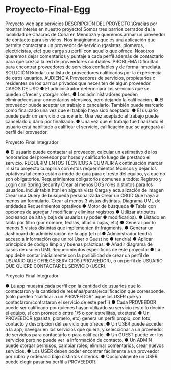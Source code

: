 # Proyecto-Final-Egg

Proyecto web app
servicios
DESCRIPCIÓN DEL PROYECTO
¡Gracias por mostrar interés en nuestro proyecto! Somos tres barrios cerrados de la
localidad de Chacras de Coria en Mendoza y queremos armar un proveedor de
contacto para servicios. Nos imaginamos que es una aplicación que permite contactar
a un proveedor de servicio (gasistas, plomeros, electricistas, etc) que carga su perfil
con aquello que ofrece. Nosotros queremos dejar comentarios y puntaje a cada perfil
además de contactarlo para que crezca la red de proveedores confiables.
PROBLEMA
Dificultad para encontrar proveedores de servicios confiables y de forma inmediata.
SOLUCIÓN
Brindar una lista de proveedores calificados por la experiencia de otros usuarios.
AUDIENCIA
Proveedores de servicios, propietarios o residentes de los barrios privados que
necesiten de algún proveedor.
CASOS DE USO
● El administrador determinará los servicios que se pueden ofrecer y otorgar
roles.
● Los administradores pueden eliminar/censurar comentarios ofensivos, pero
dejando la calificación.
● El proveedor puede aceptar un trabajo o cancelarlo. También puede marcarlo
como finalizado una vez que el trabajo haya sido aceptado.
● El usuario puede pedir un servicio o cancelarlo. Una vez aceptado el trabajo
puede cancelarlo o darlo por finalizado.
● Una vez que el trabajo fue finalizado el usuario está habilitado a calificar el
servicio, calificación que se agregará al perfil del proveedor.

Proyecto Final
Integrador

● El usuario puede contactar al proveedor, calcular un estimativo de los
honorarios del proveedor por horas y calificarlo luego de prestado el servicio.
REQUERIMIENTOS TÉCNICOS A CUMPLIR
A continuación marcar ☑ si tu proyecto cumpliría con estos requerimientos técnicos y
dejar los optativos tal como están a modo de guía para el resto del equipo, ya que no
son obligatorios.
Requerimientos obligatorios comunes a todos:
Registro y Login con Spring Security
Crear al menos DOS roles distintos para los usuarios.
Incluir tabla html en alguna vista
Carga y actualización de imagen
Crear una Query de búsqueda personalizada
Crear un CRUD
Que haya al menos un formulario.
Crear al menos 3 vistas distintas.
Diagrama UML de entidades
Requerimientos optativos
● Motor de búsqueda
● Tabla con opciones de agregar / modificar y eliminar registros
● Utilizar atributos booleanos de alta y baja de usuarios (y poder
● modificarlos).
● Listado en tabla por filtro (por nombre, fechas, altas o bajas, etc)
● Generar por lo menos 5 vistas distintas que implementen th:fragments.
● Generar un dashboard de administración de la app (el rol
● Administrador tendrá acceso a información que un rol User o Guest no
● tendría)
● Aplicar principios de código limpio y buenas prácticas.
● Añadir diagrama de casos de uso en UML
Requerimientos específicos de este proyecto:
● La app debe contar inicialmente con la posibilidad de crear un perfil de
USUARIO QUE OFRECE SERVICIOS (PROVEEDOR), o un perfil de USUARIO
QUE QUIERE CONTACTAR EL SERVICIO (USER).

Proyecto Final
Integrador

● La app muestra cada perfil con la cantidad de usuarios que lo contactaron y la
cantidad de reseñas/puntaje/calificación que corresponde. (sólo pueden
"calificar a un PROVEEDOR" aquellos USER que ya contactaron/contrataron el
servicio de este perfil)
● Cada PROVEEDOR puede ser calificado por quienes hayan utilizado su
servicio (esto lo decide el equipo, si con promedio entre 1/5 o con estrellitas,
etcétera)
● Un PROVEEDOR (gasista, plomero, etc) genera un perfil propio, con foto,
contacto y descripción del servicio que ofrece.
● Un USER puede acceder a la app, navegar en los servicios que quiera, y
seleccionar a un proveedor de servicios para contactarlo o para calificarlo.
● Un GUEST puede ver los servicios pero no puede ver la información de
contacto.
● Un ADMIN puede otorgar permisos, cambiar roles, eliminar comentarios, crear
nuevos servicios.
● Los USER deben poder encontrar fácilmente a un proveedor por rubro y
ordenarlo bajo distintos criterios.
● Opcionalmente un USER puede elegir pasar su perfil a PROVEEDOR.
